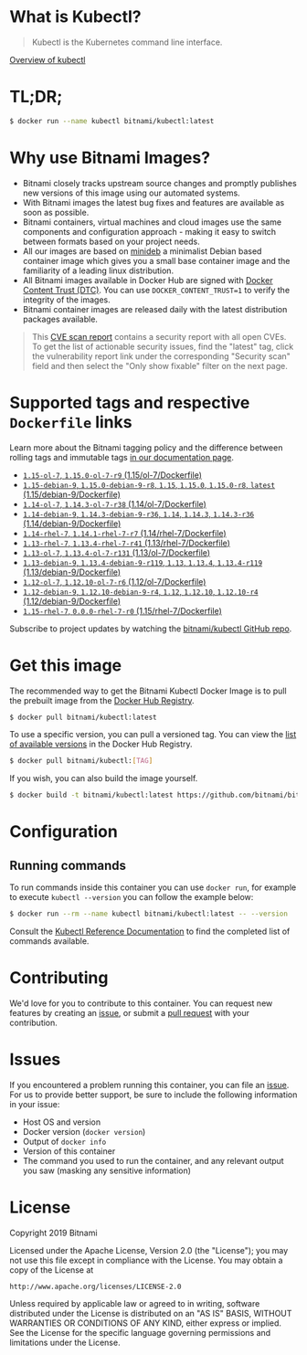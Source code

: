 
# What is Kubectl?

> Kubectl is the Kubernetes command line interface.

[Overview of kubectl](https://kubernetes.io/docs/reference/kubectl/overview/)

# TL;DR;

```bash
$ docker run --name kubectl bitnami/kubectl:latest
```

# Why use Bitnami Images?

* Bitnami closely tracks upstream source changes and promptly publishes new versions of this image using our automated systems.
* With Bitnami images the latest bug fixes and features are available as soon as possible.
* Bitnami containers, virtual machines and cloud images use the same components and configuration approach - making it easy to switch between formats based on your project needs.
* All our images are based on [minideb](https://github.com/bitnami/minideb) a minimalist Debian based container image which gives you a small base container image and the familiarity of a leading linux distribution.
* All Bitnami images available in Docker Hub are signed with [Docker Content Trust (DTC)](https://docs.docker.com/engine/security/trust/content_trust/). You can use `DOCKER_CONTENT_TRUST=1` to verify the integrity of the images.
* Bitnami container images are released daily with the latest distribution packages available.


> This [CVE scan report](https://quay.io/repository/bitnami/kubectl?tab=tags) contains a security report with all open CVEs. To get the list of actionable security issues, find the "latest" tag, click the vulnerability report link under the corresponding "Security scan" field and then select the "Only show fixable" filter on the next page.

# Supported tags and respective `Dockerfile` links

Learn more about the Bitnami tagging policy and the difference between rolling tags and immutable tags [in our documentation page](https://docs.bitnami.com/containers/how-to/understand-rolling-tags-containers/).


* [`1.15-ol-7`, `1.15.0-ol-7-r9` (1.15/ol-7/Dockerfile)](https://github.com/bitnami/bitnami-docker-kubectl/blob/1.15.0-ol-7-r9/1.15/ol-7/Dockerfile)
* [`1.15-debian-9`, `1.15.0-debian-9-r8`, `1.15`, `1.15.0`, `1.15.0-r8`, `latest` (1.15/debian-9/Dockerfile)](https://github.com/bitnami/bitnami-docker-kubectl/blob/1.15.0-debian-9-r8/1.15/debian-9/Dockerfile)
* [`1.14-ol-7`, `1.14.3-ol-7-r38` (1.14/ol-7/Dockerfile)](https://github.com/bitnami/bitnami-docker-kubectl/blob/1.14.3-ol-7-r38/1.14/ol-7/Dockerfile)
* [`1.14-debian-9`, `1.14.3-debian-9-r36`, `1.14`, `1.14.3`, `1.14.3-r36` (1.14/debian-9/Dockerfile)](https://github.com/bitnami/bitnami-docker-kubectl/blob/1.14.3-debian-9-r36/1.14/debian-9/Dockerfile)
* [`1.14-rhel-7`, `1.14.1-rhel-7-r7` (1.14/rhel-7/Dockerfile)](https://github.com/bitnami/bitnami-docker-kubectl/blob/1.14.1-rhel-7-r7/1.14/rhel-7/Dockerfile)
* [`1.13-rhel-7`, `1.13.4-rhel-7-r41` (1.13/rhel-7/Dockerfile)](https://github.com/bitnami/bitnami-docker-kubectl/blob/1.13.4-rhel-7-r41/1.13/rhel-7/Dockerfile)
* [`1.13-ol-7`, `1.13.4-ol-7-r131` (1.13/ol-7/Dockerfile)](https://github.com/bitnami/bitnami-docker-kubectl/blob/1.13.4-ol-7-r131/1.13/ol-7/Dockerfile)
* [`1.13-debian-9`, `1.13.4-debian-9-r119`, `1.13`, `1.13.4`, `1.13.4-r119` (1.13/debian-9/Dockerfile)](https://github.com/bitnami/bitnami-docker-kubectl/blob/1.13.4-debian-9-r119/1.13/debian-9/Dockerfile)
* [`1.12-ol-7`, `1.12.10-ol-7-r6` (1.12/ol-7/Dockerfile)](https://github.com/bitnami/bitnami-docker-kubectl/blob/1.12.10-ol-7-r6/1.12/ol-7/Dockerfile)
* [`1.12-debian-9`, `1.12.10-debian-9-r4`, `1.12`, `1.12.10`, `1.12.10-r4` (1.12/debian-9/Dockerfile)](https://github.com/bitnami/bitnami-docker-kubectl/blob/1.12.10-debian-9-r4/1.12/debian-9/Dockerfile)
* [`1.15-rhel-7`, `0.0.0-rhel-7-r0` (1.15/rhel-7/Dockerfile)](https://github.com/bitnami/bitnami-docker-kubectl/blob/0.0.0-rhel-7-r0/1.15/rhel-7/Dockerfile)

Subscribe to project updates by watching the [bitnami/kubectl GitHub repo](https://github.com/bitnami/bitnami-docker-kubectl).

# Get this image

The recommended way to get the Bitnami Kubectl Docker Image is to pull the prebuilt image from the [Docker Hub Registry](https://hub.docker.com/r/bitnami/kubectl).

```bash
$ docker pull bitnami/kubectl:latest
```

To use a specific version, you can pull a versioned tag. You can view the [list of available versions](https://hub.docker.com/r/bitnami/kubectl/tags/) in the Docker Hub Registry.

```bash
$ docker pull bitnami/kubectl:[TAG]
```

If you wish, you can also build the image yourself.

```bash
$ docker build -t bitnami/kubectl:latest https://github.com/bitnami/bitnami-docker-kubectl.git
```

# Configuration

## Running commands

To run commands inside this container you can use `docker run`, for example to execute `kubectl --version` you can follow the example below:

```bash
$ docker run --rm --name kubectl bitnami/kubectl:latest -- --version
```

Consult the [Kubectl Reference Documentation](https://kubernetes.io/docs/reference/generated/kubectl/kubectl-commands) to find the completed list of commands available.

# Contributing

We'd love for you to contribute to this container. You can request new features by creating an [issue](https://github.com/bitnami/bitnami-docker-kubectl/issues), or submit a [pull request](https://github.com/bitnami/bitnami-docker-kubectl/pulls) with your contribution.

# Issues

If you encountered a problem running this container, you can file an [issue](https://github.com/bitnami/bitnami-docker-kubectl/issues). For us to provide better support, be sure to include the following information in your issue:

- Host OS and version
- Docker version (`docker version`)
- Output of `docker info`
- Version of this container
- The command you used to run the container, and any relevant output you saw (masking any sensitive information)

# License

Copyright 2019 Bitnami

Licensed under the Apache License, Version 2.0 (the "License");
you may not use this file except in compliance with the License.
You may obtain a copy of the License at

    http://www.apache.org/licenses/LICENSE-2.0

Unless required by applicable law or agreed to in writing, software
distributed under the License is distributed on an "AS IS" BASIS,
WITHOUT WARRANTIES OR CONDITIONS OF ANY KIND, either express or implied.
See the License for the specific language governing permissions and
limitations under the License.
